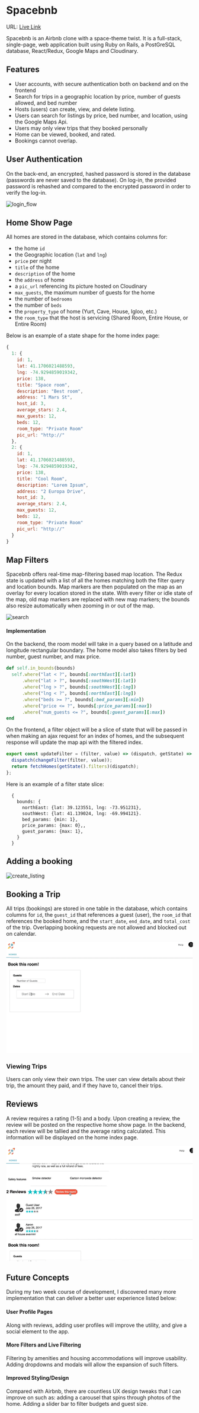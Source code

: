 # Spacebnb
URL: [Live Link](https://space-bnb.herokuapp.com)

Spacebnb is an Airbnb clone with a space-theme twist.  It is a full-stack, single-page, web application built using Ruby on Rails, a PostGreSQL database, React/Redux, Google Maps and Cloudinary.

## Features
* User accounts, with secure authentication both on backend and on the frontend
* Search for trips in a geographic location by price, number of guests allowed, and bed number
* Hosts (users) can create, view, and delete listing.
* Users can search for listings by price, bed number, and location, using the Google Maps Api.
* Users may only view trips that they booked personally
* Home can be viewed, booked, and rated.  
* Bookings cannot overlap.

## User Authentication
On the back-end, an encrypted, hashed password is stored in the database (passwords are never saved to the database). On log-in, the provided password is rehashed and compared to the encrypted password in order to verify the log-in.

![login_flow](/app/assets/images/login.gif)

## Home Show Page
All homes are stored in the database, which contains columns for:
  * the home `id`
  * the Geographic location (`lat` and `lng`)
  * `price` per night
  * `title` of the home
  * `description` of the home
  * the `address` of home
  * a `pic_url` referencing its picture hosted on Cloudinary
  * `max_guests`, the maximum number of guests for the home
  * the number of `bedrooms`
  * the number of `beds`
  * the `property_type` of home (Yurt, Cave, House, Igloo, etc.)
  * the `room_type` that the host is servicing (Shared Room, Entire House, or Entire Room)

Below is an example of a state shape for the home index page:

```JavaScript
{
  1: {
    id: 1,
    lat: 41.1706021488593,
    lng: -74.9294859019342,
    price: 138,
    title: "Space room",
    description: "Best room",
    address: "1 Mars St",
    host_id: 3,
    average_stars: 2.4,
    max_guests: 12,
    beds: 12,
    room_type: "Private Room"
    pic_url: "http://"
  },
  2: {
    id: 1,
    lat: 41.1706021488593,
    lng: -74.9294859019342,
    price: 138,
    title: "Cool Room",
    description: "Lorem Ipsum",
    address: "2 Europa Drive",
    host_id: 3,
    average_stars: 2.4,
    max_guests: 12,
    beds: 12,
    room_type: "Private Room"
    pic_url: "http://"
  }
}
```

## Map Filters
Spacebnb offers real-time map-filtering based map location. The Redux state is updated with a list of all the homes matching both the filter query and location bounds. Map markers are then populated on the map as an overlay for every location stored in the state. With every filter or idle state of the map, old map markers are replaced with new map markers; the bounds also resize automatically when zooming in or out of the map.

![search](/app/assets/images/map_search.gif)

#### Implementation

On the backend, the room model will take in a query based on a latitude and longitude rectangular boundary. The home model also takes filters by bed number, guest number, and max price.

  ``` Ruby
  def self.in_bounds(bounds)
    self.where("lat < ?", bounds[:northEast][:lat])
        .where("lat > ?", bounds[:southWest][:lat])
        .where("lng > ?", bounds[:southWest][:lng])
        .where("lng < ?", bounds[:northEast][:lng])
        .where("beds >= ?", bounds[:bed_params][:min])
        .where("price <= ?", bounds[:price_params][:max])
        .where("num_guests <= ?", bounds[:guest_params][:max])
  end
  ```

On the frontend, a filter object will be a slice of state that will be passed in when making an ajax request for an index of homes, and the subsequent response will update the map api with the filtered index.

``` JavaScript
export const updateFilter = (filter, value) => (dispatch, getState) => {
  dispatch(changeFilter(filter, value));
  return fetchHomes(getState().filters)(dispatch);
};
```

Here is an example of a filter state slice:
```
  {
    bounds: {
      northEast: {lat: 39.123551, lng: -73.951231},
      southWest: {lat: 41.139024, lng: -69.994121}.
      bed_params: {min: 1},
      price_params: {max: 0},,
      guest_params: {max: 1},
    }
  }
```

## Adding a booking
![create_listing](/app/assets/images/create_listing.gif)


## Booking a Trip
All trips (bookings) are stored in one table in the database, which contains columns for `id`, the `guest_id` that references a guest (user), the `room_id` that references the booked home, and the `start_date`, `end_date`, and `total_cost` of the trip. Overlapping booking requests are not allowed and blocked out on calendar.


![booking](/app/assets/images/booking.gif)

### Viewing Trips
Users can only view their own trips. The user can view details about their trip, the amount they paid, and if they have to, cancel their trips.


## Reviews
A review requires a rating (1-5) and a body. Upon creating a review, the review will be posted on the respective home show page. In the backend, each review will be tallied and the average rating calculated. This information will be displayed on the home index page.

![review](/app/assets/images/review.gif)

## Future Concepts
During my two week course of development, I discovered many more implementation that can deliver a better user experience listed below:

#### User Profile Pages
Along with reviews, adding user profiles will improve the utility, and give a social element to the app.

#### More Filters and Live Filtering
Filtering by amenities and housing accommodations will improve usability. Adding dropdowns and modals will allow the expansion of such filters.

#### Improved Styling/Design
Compared with Airbnb, there are countless UX design tweaks that I can improve on such as: adding a carousel that spins through photos of the home. Adding a slider bar to filter budgets and guest size.
